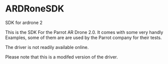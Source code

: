 # ARDRoneSDK
SDK for ardrone 2

This is the SDK For the Parrot AR Drone 2.0.  It comes with some very handly Examples, some of them are 
are used by the Parrot company for their tests. 

The driver is not readily available online.  

Please note that this is a modifed version of the driver. 
